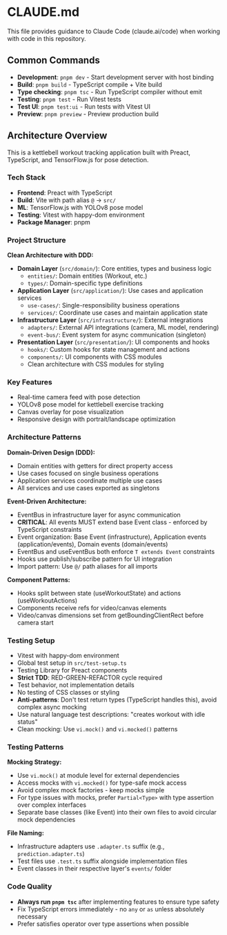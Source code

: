 # CLAUDE.md

This file provides guidance to Claude Code (claude.ai/code) when working with code in this repository.

## Common Commands

- **Development**: `pnpm dev` - Start development server with host binding
- **Build**: `pnpm build` - TypeScript compile + Vite build
- **Type checking**: `pnpm tsc` - Run TypeScript compiler without emit
- **Testing**: `pnpm test` - Run Vitest tests
- **Test UI**: `pnpm test:ui` - Run tests with Vitest UI
- **Preview**: `pnpm preview` - Preview production build

## Architecture Overview

This is a kettlebell workout tracking application built with Preact, TypeScript, and TensorFlow.js for pose detection.

### Tech Stack
- **Frontend**: Preact with TypeScript
- **Build**: Vite with path alias `@` → `src/`
- **ML**: TensorFlow.js with YOLOv8 pose model
- **Testing**: Vitest with happy-dom environment
- **Package Manager**: pnpm

### Project Structure

**Clean Architecture with DDD:**
- **Domain Layer** (`src/domain/`): Core entities, types and business logic
  - `entities/`: Domain entities (Workout, etc.)
  - `types/`: Domain-specific type definitions
- **Application Layer** (`src/application/`): Use cases and application services
  - `use-cases/`: Single-responsibility business operations
  - `services/`: Coordinate use cases and maintain application state
- **Infrastructure Layer** (`src/infrastructure/`): External integrations
  - `adapters/`: External API integrations (camera, ML model, rendering)
  - `event-bus/`: Event system for async communication (singleton)
- **Presentation Layer** (`src/presentation/`): UI components and hooks
  - `hooks/`: Custom hooks for state management and actions
  - `components/`: UI components with CSS modules
  - Clean architecture with CSS modules for styling

### Key Features
- Real-time camera feed with pose detection
- YOLOv8 pose model for kettlebell exercise tracking
- Canvas overlay for pose visualization
- Responsive design with portrait/landscape optimization

### Architecture Patterns

**Domain-Driven Design (DDD):**
- Domain entities with getters for direct property access
- Use cases focused on single business operations
- Application services coordinate multiple use cases
- All services and use cases exported as singletons

**Event-Driven Architecture:**
- EventBus in infrastructure layer for async communication
- **CRITICAL**: All events MUST extend base Event<T> class - enforced by TypeScript constraints
- Event organization: Base Event (infrastructure), Application events (application/events), Domain events (domain/events)
- EventBus and useEventBus both enforce `T extends Event` constraints
- Hooks use publish/subscribe pattern for UI integration
- Import pattern: Use `@/` path aliases for all imports

**Component Patterns:**
- Hooks split between state (useWorkoutState) and actions (useWorkoutActions)
- Components receive refs for video/canvas elements
- Video/canvas dimensions set from getBoundingClientRect before camera start

### Testing Setup
- Vitest with happy-dom environment
- Global test setup in `src/test-setup.ts`
- Testing Library for Preact components
- **Strict TDD**: RED-GREEN-REFACTOR cycle required
- Test behavior, not implementation details
- No testing of CSS classes or styling
- **Anti-patterns**: Don't test return types (TypeScript handles this), avoid complex async mocking
- Use natural language test descriptions: "creates workout with idle status"
- Clean mocking: Use `vi.mock()` and `vi.mocked()` patterns

### Testing Patterns

**Mocking Strategy:**
- Use `vi.mock()` at module level for external dependencies
- Access mocks with `vi.mocked()` for type-safe mock access
- Avoid complex mock factories - keep mocks simple
- For type issues with mocks, prefer `Partial<Type>` with type assertion over complex interfaces
- Separate base classes (like Event) into their own files to avoid circular mock dependencies

**File Naming:**
- Infrastructure adapters use `.adapter.ts` suffix (e.g., `prediction.adapter.ts`)
- Test files use `.test.ts` suffix alongside implementation files
- Event classes in their respective layer's `events/` folder

### Code Quality
- **Always run `pnpm tsc`** after implementing features to ensure type safety
- Fix TypeScript errors immediately - no `any` or `as` unless absolutely necessary
- Prefer satisfies operator over type assertions when possible